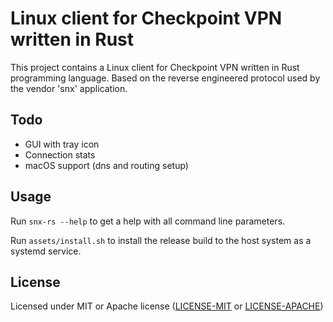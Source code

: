 # Linux client for Checkpoint VPN written in Rust

This project contains a Linux client for Checkpoint VPN written in Rust programming language.
Based on the reverse engineered protocol used by the vendor 'snx' application.

## Todo
 
* GUI with tray icon
* Connection stats
* macOS support (dns and routing setup)

## Usage

Run `snx-rs --help` to get a help with all command line parameters.

Run `assets/install.sh` to install the release build to the host system as a systemd service.

## License

Licensed under MIT or Apache license ([LICENSE-MIT](https://opensource.org/licenses/MIT) or [LICENSE-APACHE](https://opensource.org/licenses/Apache-2.0))
